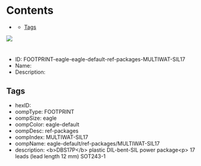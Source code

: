 



Contents
========

* [](#)
	* [Tags](#tags)
  
![][im]
# 

- ID: FOOTPRINT-eagle-eagle-default-ref-packages-MULTIWAT-SIL17
- Name: 
- Description: 

## Tags

- hexID: 
- oompType: FOOTPRINT
- oompSize: eagle
- oompColor: eagle-default
- oompDesc: ref-packages
- oompIndex: MULTIWAT-SIL17
- oompName: eagle-default/ref-packages/MULTIWAT-SIL17
- description: &lt;b&gt;DBS17P&lt;/b&gt; plastic DIL-bent-SIL power package&lt;p&gt;&#xD;
17 leads (lead length 12 mm) SOT243-1



[im]: image.png
